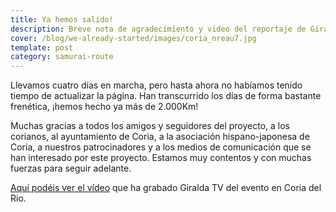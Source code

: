 ```yaml
---
title: Ya hemos salido!
description: Breve nota de agradecimiento y video del reportaje de Giralda TV
cover: /blog/we-already-started/images/coria_nreau7.jpg
template: post
category: samurai-route
---
```


Llevamos cuatro días en marcha, pero hasta ahora no habíamos tenido tiempo de actualizar la página. Han transcurrido los días de forma bastante frenética, ¡hemos hecho ya más de 2.000Km!

Muchas gracias a todos los amigos y seguidores del proyecto, a los corianos, al ayuntamiento de Coria, a la asociación hispano-japonesa de Coria, a nuestros patrocinadores y a los medios de comunicación que se han interesado por este proyecto. Estamos muy contentos y con muchas fuerzas para seguir adelante.

[Aquí podéis ver el vídeo](http://www.rutasamurai.com/component/option,com_hdflvplayer/Itemid,164/layout,playerlayout/view,player/index.php?option=com_hdflvplayer&Itemid=164&compid=5) que ha grabado Giralda TV del evento en Coria del Rio.
